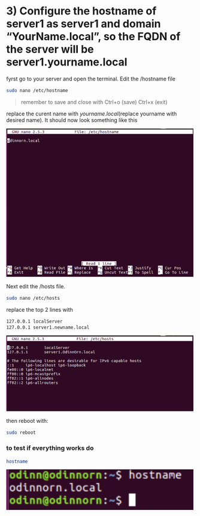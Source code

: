 # 3) Configure the hostname of server1 as server1 and domain “YourName.local”, so the FQDN of the server will be server1.yourname.local

fyrst go to your server and open the terminal. Edit the /hostname file
```bash
sudo nano /etc/hostname
```
> remember to save and close with
> Ctrl+o (save) Ctrl+x (exit)

replace the curent name with *yourname.local*(replace yourname with desired name). It should now look something like this

<img title="hostname" width="500" src="hostname.png">

Next edit the /hosts file.
```bash
sudo nano /etc/hosts
```
replace the top 2 lines with
```
127.0.0.1 localServer
127.0.0.1 server1.newname.local
```
<img title="hosts" width="500" src="hosts.png">

then reboot with:
```bash
sudo reboot
```

### to test if everything works do
```bash
hostname
```
<img title="hostnameCheck" width="500" src="hostnameCheck.png">
